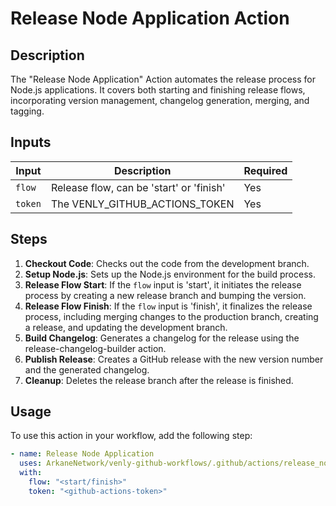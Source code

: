 # Release Node Application Action

## Description

The "Release Node Application" Action automates the release process for Node.js applications. It covers both starting and finishing release flows, incorporating version management, changelog generation, merging, and tagging.

## Inputs

| Input       | Description                         | Required |
| ----------- | ----------------------------------- | -------- |
| `flow`      | Release flow, can be 'start' or 'finish' | Yes    |
| `token`     | The VENLY_GITHUB_ACTIONS_TOKEN      | Yes      |

## Steps

1. **Checkout Code**: Checks out the code from the development branch.
2. **Setup Node.js**: Sets up the Node.js environment for the build process.
3. **Release Flow Start**: If the `flow` input is 'start', it initiates the release process by creating a new release branch and bumping the version.
4. **Release Flow Finish**: If the `flow` input is 'finish', it finalizes the release process, including merging changes to the production branch, creating a release, and updating the development branch.
5. **Build Changelog**: Generates a changelog for the release using the release-changelog-builder action.
6. **Publish Release**: Creates a GitHub release with the new version number and the generated changelog.
7. **Cleanup**: Deletes the release branch after the release is finished.

## Usage

To use this action in your workflow, add the following step:

```yaml
- name: Release Node Application
  uses: ArkaneNetwork/venly-github-workflows/.github/actions/release_node@main
  with:
    flow: "<start/finish>"
    token: "<github-actions-token>"
```
